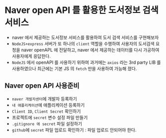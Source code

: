 # Naver open API 를 활용한 도서정보 검색서비스

- naver 에서 제공하는 도서정보 서비스를 활용하여 도서 검색 서비스를 구현해보자
- `NodeJS+express` 서버가 또 하나의 `client` 역할을 수행하여 사용자의 도서검색 요청을 naver openAPL 에 전달하고, naver 에서 제공하는 데이터를 다시 가공하여 사용자에게 응답한다.
- `NodeJS` 에서 openAPI 를 사용하기 위하여 과거에는 `axios` 라는 3rd party LIB 를 사용하였으나 최근에는 기본 JS 의 `fetch` 만을 사용하여 가능해 졌다.

## Naver open API 사용준비

- `naver 개발자센터`에 개발자 등록하기
- `내 애플리케이션`에 애플리케이션 등록하기
- `Client ID`, `Client Secret` 확인하기
- 프로젝트에 `secret` 변수 설정 파일 만들기
- `.gitignore 에 secret` 파일 설정하기
- `github`에 `secret` 파일 업로드 확인하기 : 파일 업로드 안되어야 한다.
